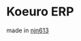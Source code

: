 # Koeuro ERP

[njn613_profile_link]: https://github.com/youjunho613 "Go github Profile"

made in [njn613][njn613_profile_link]

